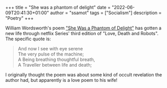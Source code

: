 +++
title = "She was a phantom of delight"
date = "2022-06-09T20:41:30+01:00"
author = "ssamot"
tags = ["Socialism"]
description = "Poetry"
+++

William Wordsworth's poem ["She Was a Phantom of Delight"](https://www.poetryfoundation.org/poems/45550/she-was-a-phantom-of-delight) has gotten a new life through netflix Series' third edition of "Love, Death and Robots". The specific quote is:

> And now I see with eye serene <br>
> The very pulse of the machine; <br>
> A Being breathing thoughtful breath, <br>
> A Traveller between life and death; <br>

I originally thought the poem was about some kind of occult revelation the author had, but apparently is a love poem to his wife!
